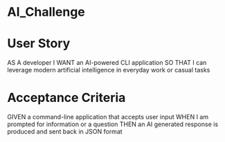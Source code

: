 # AI_Challenge

# User Story
AS A developer
I WANT an AI-powered CLI application
SO THAT I can leverage modern artificial intelligence in everyday work or casual tasks

# Acceptance Criteria
GIVEN a command-line application that accepts user input
WHEN I am prompted for information or a question
THEN an AI generated response is produced and sent back in JSON format
